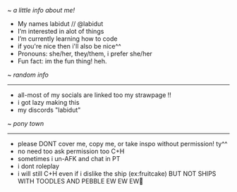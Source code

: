 ~  *a little info about me!*
-  My names labidut // @labidut
-  I’m interested in alot of things
-  I’m currently learning how to code
-  if you're nice then i'll also be nice^^
-  Pronouns: she/her, they/them, i prefer she/her
-  Fun fact: im the fun thing! heh.

~  *random info*
  _______________________________________________________________________________
-  all-most of my socials are linked too my strawpage !!
-  i got lazy making this
-  my discords "labidut"

~  *pony town*
____________________________________________________________________________________
-  please DONT cover me, copy me, or take inspo without permission! ty^^
-  no need too ask permission too C+H
-  sometimes i un-AFK and chat in PT
-  i dont roleplay
-  i will still C+H even if i dislike the ship (ex:fruitcake) BUT NOT SHIPS WITH TOODLES AND PEBBLE EW EW EW🤮
<!---
labidut/labidut is a ✨ special ✨ repository because its `README.md` (this file) appears on your GitHub profile.
You can click the Preview link to take a look at your changes.
--->
